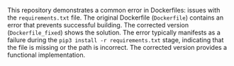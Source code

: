 This repository demonstrates a common error in Dockerfiles: issues with the `requirements.txt` file.  The original Dockerfile (`Dockerfile`) contains an error that prevents successful building.  The corrected version (`Dockerfile_fixed`) shows the solution. The error typically manifests as a failure during the `pip3 install -r requirements.txt` stage, indicating that the file is missing or the path is incorrect. The corrected version provides a functional implementation. 